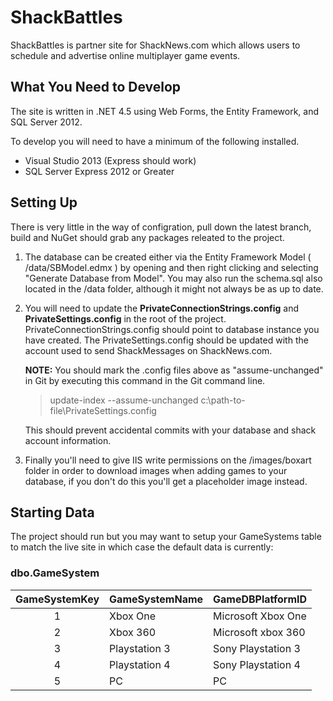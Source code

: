 # ShackBattles
ShackBattles is partner site for ShackNews.com which allows users to schedule and advertise online multiplayer game events.  

## What You Need to Develop
The site is written in .NET 4.5 using Web Forms, the Entity Framework, and SQL Server 2012.

To develop you will need to have a minimum of the following installed.

* Visual Studio 2013  (Express should work)
* SQL Server Express 2012 or Greater

## Setting Up

There is very little in the way of configration, pull down the latest branch, build and NuGet should grab any packages releated to the project.

1. The database can be created either via the Entity Framework Model ( /data/SBModel.edmx ) by opening and then right clicking and selecting "Generate Database from Model".  You may also run the schema.sql also located in the /data folder, although it might not always be as up to date.  

2. You will need to update the **PrivateConnectionStrings.config** and **PrivateSettings.config** in the root of the project.  PrivateConnectionStrings.config should point to database instance you have created.  The PrivateSettings.config should be updated with the account used to send ShackMessages on ShackNews.com.  

   **NOTE:**  You should mark the .config files above as "assume-unchanged" in Git by executing this command in the Git command line.

   > update-index --assume-unchanged c:\path-to-file\PrivateSettings.config

   This should prevent accidental commits with your database and shack account information.

3. Finally you'll need to give IIS write permissions on the /images/boxart folder in order to download images when adding games to your database, if you don't do this you'll get a placeholder image instead.

## Starting Data

The project should run but you may want to setup your GameSystems table to match the live site in which case the default data is      currently:

### dbo.GameSystem

|GameSystemKey	|GameSystemName|	GameDBPlatformID|
|:----:|----|----|
|1|	Xbox One|	Microsoft Xbox One|
2|	Xbox 360|	Microsoft xbox 360|
3|	Playstation 3|	Sony Playstation 3|
4|	Playstation 4	|Sony Playstation 4|
5|	PC|	PC|

